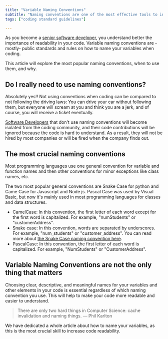 ```yaml
---
title: "Variable Naming Conventions"
subtitle: "Naming conventions are one of the most effective tools to increase code readability, almost every company has one and you should as well"
tags: ["coding standard guidelines"]

---
```


As you become a [senior software developer](https://4geeksacademy.com/us/coding-bootcamps/part-time-full-stack-developer), you understand better the importance of readability in your code. Variable naming conventions are -mostly- public standards and rules on how to name your variables when coding.

This article will explore the most popular naming conventions, when to use them, and why.

## Do I really need to use naming conventions?

Absolutely yes!! Not using conventions when coding can be compared to not following the driving laws: You can drive your car without following them, but everyone will scream at you and think you are a jerk, and of course, you will receive a ticket eventually.

[Software Developers](https://4geeks.com/read/full-stack) that don't use naming conventions will become isolated from the coding community, and their code contributions will be ignored because the code is hard to understand. As a result, they will not be hired by most companies or will be fired when the company finds out.

## The most crucial naming conventions

Most programming languages use one general convention for variable and function names and then other conventions for minor exceptions like class names, etc.

The two most popular general conventions are Snake Case for python and Came Case for Javascript and Node js. Pascal Case was used by Visual Basic, but now it's mainly used in most programming languages for classes and data structures.

- CamelCase: In this convention, the first letter of each word except for the first word is capitalized. For example, "numStudents" or "customerAddress". 
- Snake case: In this convention, words are separated by underscores. For example, "num_students" or "customer_address". You can read more about [the Snake Case naming convention here](/lesson/snake-case-variable-naming-convention).
- PascalCase: In this convention, the first letter of each word is capitalized. For example, "NumStudents" or "CustomerAddress".

## Variable Naming Conventions are not the only thing that matters

Choosing clear, descriptive, and meaningful names for your variables and other elements in your code is essential regardless of which naming convention you use. This will help to make your code more readable and easier to understand.

> There are only two hard things in Computer Science: cache invalidation and naming things. — Phil Karlton

We have dedicated a whole article about how to name your variables, as this is the most crucial skill to increase code readability.
